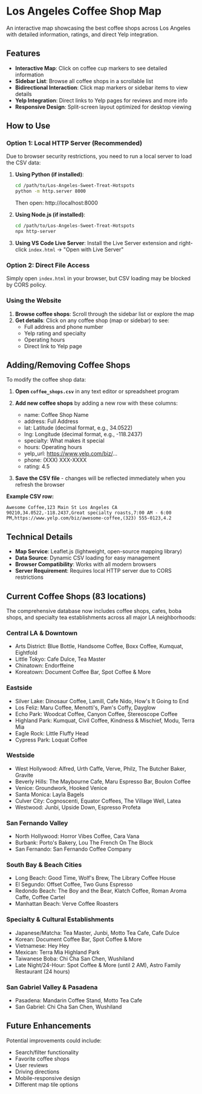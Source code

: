 # Los Angeles Coffee Shop Map

An interactive map showcasing the best coffee shops across Los Angeles with detailed information, ratings, and direct Yelp integration.

## Features

- **Interactive Map**: Click on coffee cup markers to see detailed information
- **Sidebar List**: Browse all coffee shops in a scrollable list
- **Bidirectional Interaction**: Click map markers or sidebar items to view details
- **Yelp Integration**: Direct links to Yelp pages for reviews and more info
- **Responsive Design**: Split-screen layout optimized for desktop viewing

## How to Use

### Option 1: Local HTTP Server (Recommended)
Due to browser security restrictions, you need to run a local server to load the CSV data:

1. **Using Python (if installed)**:
   ```bash
   cd /path/to/Los-Angeles-Sweet-Treat-Hotspots
   python -m http.server 8000
   ```
   Then open: http://localhost:8000

2. **Using Node.js (if installed)**:
   ```bash
   cd /path/to/Los-Angeles-Sweet-Treat-Hotspots
   npx http-server
   ```

3. **Using VS Code Live Server**: Install the Live Server extension and right-click `index.html` → "Open with Live Server"

### Option 2: Direct File Access
Simply open `index.html` in your browser, but CSV loading may be blocked by CORS policy.

### Using the Website
1. **Browse coffee shops**: Scroll through the sidebar list or explore the map
2. **Get details**: Click on any coffee shop (map or sidebar) to see:
   - Full address and phone number
   - Yelp rating and specialty
   - Operating hours
   - Direct link to Yelp page

## Adding/Removing Coffee Shops

To modify the coffee shop data:

1. **Open `coffee_shops.csv`** in any text editor or spreadsheet program
2. **Add new coffee shops** by adding a new row with these columns:
   - name: Coffee Shop Name
   - address: Full Address
   - lat: Latitude (decimal format, e.g., 34.0522)
   - lng: Longitude (decimal format, e.g., -118.2437)
   - specialty: What makes it special
   - hours: Operating hours
   - yelp_url: https://www.yelp.com/biz/...
   - phone: (XXX) XXX-XXXX
   - rating: 4.5

3. **Save the CSV file** - changes will be reflected immediately when you refresh the browser

**Example CSV row:**
```
Awesome Coffee,123 Main St Los Angeles CA 90210,34.0522,-118.2437,Great specialty roasts,7:00 AM - 6:00 PM,https://www.yelp.com/biz/awesome-coffee,(323) 555-0123,4.2
```

## Technical Details

- **Map Service**: Leaflet.js (lightweight, open-source mapping library)
- **Data Source**: Dynamic CSV loading for easy management
- **Browser Compatibility**: Works with all modern browsers
- **Server Requirement**: Requires local HTTP server due to CORS restrictions

## Current Coffee Shops (83 locations)

The comprehensive database now includes coffee shops, cafes, boba shops, and specialty tea establishments across all major LA neighborhoods:

### Central LA & Downtown
- Arts District: Blue Bottle, Handsome Coffee, Boxx Coffee, Kumquat, Eightfold
- Little Tokyo: Cafe Dulce, Tea Master
- Chinatown: Endorffeine
- Koreatown: Document Coffee Bar, Spot Coffee & More

### Eastside
- Silver Lake: Dinosaur Coffee, Lamill, Cafe Nido, How's It Going to End
- Los Feliz: Maru Coffee, Menotti's, Pam's Coffy, Dayglow
- Echo Park: Woodcat Coffee, Canyon Coffee, Stereoscope Coffee  
- Highland Park: Kumquat, Civil Coffee, Kindness & Mischief, Modu, Terra Mia
- Eagle Rock: Little Fluffy Head
- Cypress Park: Loquat Coffee

### Westside
- West Hollywood: Alfred, Urth Caffe, Verve, Philz, The Butcher Baker, Gravite
- Beverly Hills: The Maybourne Cafe, Maru Espresso Bar, Boulon Coffee
- Venice: Groundwork, Hooked Venice
- Santa Monica: Layla Bagels
- Culver City: Cognoscenti, Equator Coffees, The Village Well, Latea
- Westwood: Junbi, Upside Down, Espresso Profeta

### San Fernando Valley
- North Hollywood: Horror Vibes Coffee, Cara Vana
- Burbank: Porto's Bakery, Lou The French On The Block
- San Fernando: San Fernando Coffee Company

### South Bay & Beach Cities
- Long Beach: Good Time, Wolf's Brew, The Library Coffee House
- El Segundo: Offset Coffee, Two Guns Espresso
- Redondo Beach: The Boy and the Bear, Klatch Coffee, Roman Aroma Caffe, Coffee Cartel
- Manhattan Beach: Verve Coffee Roasters

### Specialty & Cultural Establishments
- Japanese/Matcha: Tea Master, Junbi, Motto Tea Cafe, Cafe Dulce
- Korean: Document Coffee Bar, Spot Coffee & More
- Vietnamese: Hey Hey
- Mexican: Terra Mia Highland Park
- Taiwanese Boba: Chi Cha San Chen, Wushiland
- Late Night/24-Hour: Spot Coffee & More (until 2 AM), Astro Family Restaurant (24 hours)

### San Gabriel Valley & Pasadena
- Pasadena: Mandarin Coffee Stand, Motto Tea Cafe
- San Gabriel: Chi Cha San Chen, Wushiland

## Future Enhancements

Potential improvements could include:
- Search/filter functionality
- Favorite coffee shops
- User reviews
- Driving directions
- Mobile-responsive design
- Different map tile options